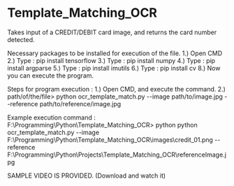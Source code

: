 # Template_Matching_OCR
Takes input of a CREDIT/DEBIT card image, and returns the card number detected.

Necessary packages to be installed for execution of the file.
1.) Open CMD
2.) Type : pip install tensorflow
3.) Type : pip install numpy
4.) Type : pip install argparse
5.) Type : pip install imutils
6.) Type : pip install cv
8.) Now you can execute the program.

Steps for program execution : 
1.) Open CMD, and execute the command.
2.) path/of/the/file> python ocr_template_match.py --image path/to/image.jpg --reference path/to/reference/image.jpg  

Example execution command : 
F:\Programming\Python\Template_Matching_OCR>  python python ocr_template_match.py --image F:\Programming\Python\Template_Matching_OCR\images\credit_01.png --reference F:\Programming\Python\Projects\Template_Matching_OCR\referenceImage.jpg

SAMPLE VIDEO IS PROVIDED. (Download and watch it)
